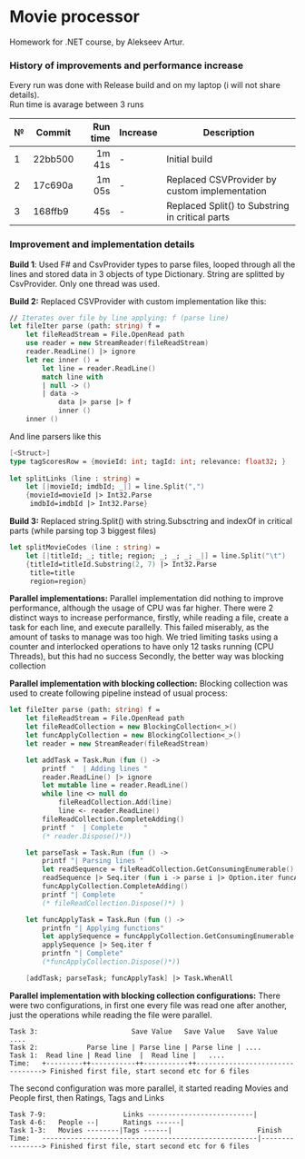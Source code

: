 # Movie processor
Homework for .NET course, by Alekseev Artur.

### History of improvements and performance increase
Every run was done with Release build and on my laptop (i will not share details). <br>
Run time is avarage between 3 runs

| № | Commit  | Run time | Increase | Description                                     |
|---|---------|---------:|----------|-------------------------------------------------|
| 1 | 22bb500 |   1m 41s | -        | Initial build                                   |
| 2 | 17c690a |   1m 05s | -        | Replaced CSVProvider by custom implementation   |
| 3 | 168ffb9 |      45s | -        | Replaced Split() to Substring in critical parts |

### Improvement and implementation details

**Build 1**: Used F# and CsvProvider types to parse files, looped through all the lines and stored data in 3 objects of type Dictionary<T>. String are splitted by CsvProvider. Only one thread was used.

**Build 2:** Replaced CSVProvider with custom implementation like this:
```fsharp
// Iterates over file by line applying: f (parse line)
let fileIter parse (path: string) f =
    let fileReadStream = File.OpenRead path
    use reader = new StreamReader(fileReadStream)
    reader.ReadLine() |> ignore
    let rec inner () =
        let line = reader.ReadLine()
        match line with
        | null -> ()
        | data ->
            data |> parse |> f
            inner ()
    inner ()
```

And line parsers like this
```fsharp
[<Struct>]
type tagScoresRow = {movieId: int; tagId: int; relevance: float32; }
    
let splitLinks (line : string) =
    let [|movieId; imdbId; _|] = line.Split(",")
    {movieId=movieId |> Int32.Parse
     imdbId=imdbId |> Int32.Parse}
```

**Build 3:** Replaced string.Split() with string.Subsctring and indexOf in critical parts (while parsing top 3 biggest files)
```fsharp
let splitMovieCodes (line : string) =
    let [|titleId; _; title; region; _; _; _; _|] = line.Split("\t")
    {titleId=titleId.Substring(2, 7) |> Int32.Parse
     title=title
     region=region}
```

**Parallel implementations:** Parallel implementation did nothing to improve performance, although the usage of CPU was far higher. 
There were 2 distinct ways to increase performance, firstly, while reading a file, create a task for each line, and execute parallelly. This failed miserably, as the amount of tasks to manage was too high.
We tried limiting tasks using a counter and interlocked operations to have only 12 tasks running (CPU Threads), but this had no success
Secondly, the better way was blocking collection

**Parallel implementation with blocking collection:** Blocking collection was used to create following pipeline instead of usual process:
```fsharp
let fileIter parse (path: string) f =
    let fileReadStream = File.OpenRead path
    let fileReadCollection = new BlockingCollection<_>()
    let funcApplyCollection = new BlockingCollection<_>()
    let reader = new StreamReader(fileReadStream)

    let addTask = Task.Run (fun () ->
        printf "  | Adding lines "
        reader.ReadLine() |> ignore
        let mutable line = reader.ReadLine()
        while line <> null do
            fileReadCollection.Add(line)
            line <- reader.ReadLine()
        fileReadCollection.CompleteAdding()
        printf "  | Complete     "
        (* reader.Dispose()*))

    let parseTask = Task.Run (fun () ->
        printf "| Parsing lines "
        let readSequence = fileReadCollection.GetConsumingEnumerable()
        readSequence |> Seq.iter (fun i -> parse i |> Option.iter funcApplyCollection.Add)
        funcApplyCollection.CompleteAdding()
        printf "| Complete      "
        (* fileReadCollection.Dispose()*) )

    let funcApplyTask = Task.Run (fun () ->
        printfn "| Applying functions"
        let applySequence = funcApplyCollection.GetConsumingEnumerable()
        applySequence |> Seq.iter f
        printfn "| Complete"
        (*funcApplyCollection.Dispose()*))

    [addTask; parseTask; funcApplyTask] |> Task.WhenAll
```

**Parallel implementation with blocking collection configurations:**
There were two configurations, in first one every file was read one after another, just the operations while reading the file were parallel.
```
Task 3:                       Save Value   Save Value   Save Value ....
Task 2:            Parse line | Parse line | Parse line | ....
Task 1:  Read line | Read line  |  Read line |   ....
Time:   +---------++-----------++-----------++--------------------------------> Finished first file, start second etc for 6 files
```
The second configuration was more parallel, it started reading Movies and People first, then Ratings, Tags and Links
```
Task 7-9:                   Links --------------------------|
Task 4-6:   People --|      Ratings ------|
Task 1-3:   Movies --------|Tags ------|                     Finish
Time:   -----------------------------------------------------|----------------> Finished first file, start second etc for 6 files
```
